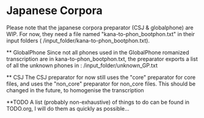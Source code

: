 Japanese Corpora
===============

Please note that the japanese corpora preparator (CSJ & globalphone) 
are WIP. For now, they need a file named "kana-to-phon_bootphon.txt"
in their input folders ( /input_folder/kana-to-phon_bootphon.txt).

** GlobalPhone
Since not all phones used in the GlobalPhone romanized transcription
are in kana-to-phon_bootphon.txt, the preparator exports a list of 
all the unknown phones in :
	/input_folder/unknown_GP.txt

** CSJ
The CSJ preparator for now still uses the "core" preparator for core
files, and uses the "non_core" preparator for non_core files. This 
should be changed in the future, to homogenise the transcription 

**TODO
A list (probably non-exhaustive) of things to do can be found in 
TODO.org, I will do them as quickly as possible...

 
